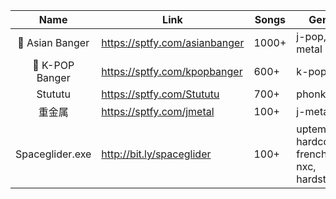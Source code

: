 |      Name       | Link                          | Songs | Genre                                         |
| :-------------: | ----------------------------- | ----- | --------------------------------------------- |
| 🌸 Asian Banger | https://sptfy.com/asianbanger | 1000+ | j-pop, j-metal                                |
| 🎀 K-POP Banger | https://sptfy.com/kpopbanger  | 600+  | k-pop                                         |
|     Stututu     | https://sptfy.com/Stututu     | 700+  | phonk                                         |
|     重金属      | https://sptfy.com/jmetal       | 100+  | j-metal                                       |
| Spaceglider.exe | http://bit.ly/spaceglider     | 100+  | uptempo, hardcore, frenchcore, nxc, hardstyle |
